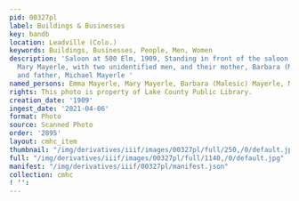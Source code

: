 ```yaml
---
pid: 00327pl
label: Buildings & Businesses
key: bandb
location: Leadville (Colo.)
keywords: Buildings, Businesses, People, Men, Women
description: 'Saloon at 500 Elm, 1909, Standing in front of the saloon is Emma Mayerle,
  Mary Mayerle, with two unidentified men, and their mother, Barbara (Malesic) Mayerle,
  and father, Michael Mayerle '
named_persons: Emma Mayerle, Mary Mayerle, Barbara (Malesic) Mayerle, Michael Mayerle
rights: This photo is property of Lake County Public Library.
creation_date: '1909'
ingest_date: '2021-04-06'
format: Photo
source: Scanned Photo
order: '2895'
layout: cmhc_item
thumbnail: "/img/derivatives/iiif/images/00327pl/full/250,/0/default.jpg"
full: "/img/derivatives/iiif/images/00327pl/full/1140,/0/default.jpg"
manifest: "/img/derivatives/iiif/00327pl/manifest.json"
collection: cmhc
! '': 
---
```

